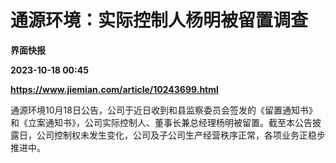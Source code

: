 # 通源环境：实际控制人杨明被留置调查
**界面快报**

**2023-10-18 00:45**

**https://www.jiemian.com/article/10243699.html**

通源环境10月18日公告，公司于近日收到和县监察委员会签发的《留置通知书》和《立案通知书》，公司实际控制人、董事长兼总经理杨明被留置。截至本公告披露日，公司控制权未发生变化，公司及子公司生产经营秩序正常，各项业务正稳步推进中。
